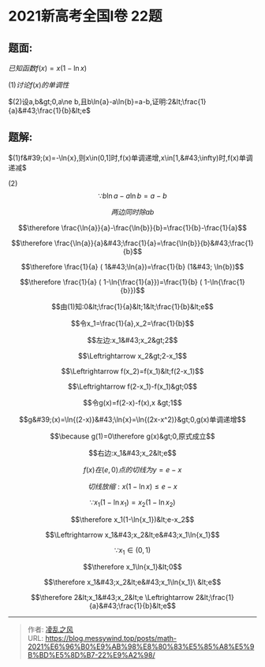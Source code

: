 # 2021新高考全国Ⅰ卷 22题


## 题面:
$已知函数f(x)=x(1-\ln{x})$

$(1)讨论f(x)的单调性$

$(2)设a,b&gt;0,a\ne b,且b\ln{a}-a\ln{b}=a-b,证明:2&lt;\frac{1}{a}&#43;\frac{1}{b}&lt;e$

## 题解:
$(1)f&#39;(x)=-\ln{x},则x\in(0,1]时,f(x)单调递增,x\in[1,&#43;\infty)时,f(x)单调递减$

$(2)$ $$\because b\ln{a}-a\ln{b}=a-b$$

$$两边同时除ab$$

$$\therefore \frac{\ln{a}}{a}-\frac{\ln{b}}{b}=\frac{1}{b}-\frac{1}{a}$$

$$\therefore \frac{\ln{a}}{a}&#43;\frac{1}{a}=\frac{\ln{b}}{b}&#43;\frac{1}{b}$$

$$\therefore \frac{1}{a} ( 1&#43;\ln{a})=\frac{1}{b} (1&#43; \ln{b})$$

$$\therefore \frac{1}{a} ( 1-\ln{\frac{1}{a}})=\frac{1}{b} ( 1-\ln{\frac{1}{b}})$$


$$由(1)知:0&lt;\frac{1}{a}&lt;1&lt;\frac{1}{b}&lt;e$$

$$令x_1=\frac{1}{a},x_2=\frac{1}{b}$$

$$左边:x_1&#43;x_2&gt;2$$

$$\Leftrightarrow  x_2&gt;2-x_1$$

$$\Leftrightarrow f(x_2)=f(x_1)&lt;f(2-x_1)$$

$$\Leftrightarrow  f(2-x_1)-f(x_1)&gt;0$$

$$令g(x)=f(2-x)-f(x),x &gt;1$$

$$g&#39;(x)=\ln{(2-x)}&#43;\ln{x}=\ln{(2x-x^2)}&gt;0,g(x)单调递增$$

$$\because g(1)=0\therefore g(x)&gt;0,原式成立$$

$$右边:x_1&#43;x_2&lt;e$$

$$f(x)在(e,0)点的切线为y=e-x$$

$$切线放缩:x(1-\ln{x})\le e-x$$

$$\because x_1(1-\ln{x_1})=x_2(1-\ln{x_2})$$

$$\therefore x_1(1-\ln{x_1})&lt;e-x_2$$

$$\Leftrightarrow  x_1&#43;x_2&lt;e&#43;x_1\ln{x_1}$$

$$\because x_1 \in (0,1)$$

$$\therefore x_1\ln{x_1}&lt;0$$

$$\therefore x_1&#43;x_2&lt;e&#43;x_1\ln{x_1}\ &lt;e$$

$$\therefore 2&lt;x_1&#43;x_2&lt;e \Leftrightarrow 2&lt;\frac{1}{a}&#43;\frac{1}{b}&lt;e$$

---

> 作者: [凌乱之风](https://github.com/messywind)  
> URL: https://blog.messywind.top/posts/math-2021%E6%96%B0%E9%AB%98%E8%80%83%E5%85%A8%E5%9B%BD%E5%8D%B7-22%E9%A2%98/  

